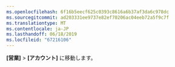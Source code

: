 ```yaml
---
ms.openlocfilehash: 6f16b5eecf625c0393c8616a6b37af3da6c978dc
ms.sourcegitcommit: ad203331ee9737e82ef70206ac04eeb72a5f9c7f
ms.translationtype: MT
ms.contentlocale: ja-JP
ms.lasthandoff: 06/18/2019
ms.locfileid: "67216106"
---
```

**[営業]**  >  **[アカウント]** に移動します。